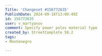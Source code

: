 ```yaml
---
Title: 'Changeset #156772635'
PublishDate: 2024-09-18T13:00:49Z
id: 156772635
user: v_martyanov
comment: Specify power poles material type
created_by: StreetComplete 58.2
tags:
- Montenegro

---
```

